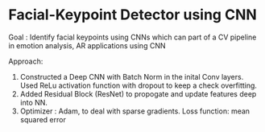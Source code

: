 # Facial-Keypoint Detector using CNN
Goal : Identify facial keypoints using CNNs which can part of a CV pipeline in emotion analysis, AR applications using CNN

Approach: 
1. Constructed a Deep CNN with Batch Norm in the inital Conv layers. Used ReLu activation function with dropout to keep a check overfitting.
2. Added Residual Block (ResNet) to propogate and update features deep into NN.
3. Optimizer : Adam, to deal with sparse gradients. Loss function:  mean squared error 

<br />

<!-- ![alt text](https://github.com/ku2045/NYU-RM-/blob/main/yolo_op1.png?raw=true) -->
